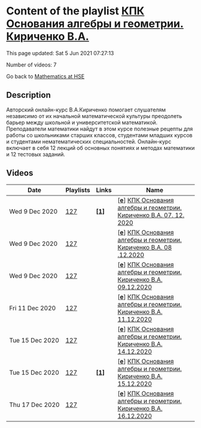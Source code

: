 # Content of the playlist [КПК Основания алгебры и геометрии. Кириченко В.А.](https://youtube.com/playlist?list=PLq3E5oubNNoBYyuq9Y-14VMO7BpWxdKVt)

This page updated: Sat 5 Jun 2021 07:27:13

Number of videos: 7

Go back to [Mathematics at HSE](./README.md)

## Description

Авторский онлайн-курс В.А.Кириченко помогает слушателям независимо от их начальной математической культуры преодолеть барьер между школьной и университетской математикой. Преподаватели математики найдут в этом курсе полезные рецепты для работы со школьниками старших классов, студентами младших курсов и студентами нематематических специальностей. Онлайн-курс включает в себя 12 лекций об основных понятиях и методах математики и 12 тестовых заданий.

## Videos

|Date|Playlists|Links|Name|
|---|---|---|---|
| Wed&nbsp;9&nbsp;Dec&nbsp;2020 | [127](./playlists/127.md "КПК Основания алгебры и геометрии. Кириченко В.А.") | [**[1]**](https://drive.google.com/drive/folders/1EPrXbfEvNRVpwY7vfK2JvvYMiSZP2MvY?usp=sharing) | [[**e**](https://studio.youtube.com/video/Rz8bRM1hGYc/edit)] [КПК Основания алгебры и геометрии. Кириченко В.А. 07. 12. 2020](https://youtube.com/watch?v=Rz8bRM1hGYc&list=PLq3E5oubNNoBYyuq9Y-14VMO7BpWxdKVt "ссылка на файл, который на занятии рассылался, и фото доски: https://drive.google.com/drive/folders/1EPrXbfEvNRVpwY7vfK2JvvYMiSZP2MvY?usp=sharing") |
| Wed&nbsp;9&nbsp;Dec&nbsp;2020 | [127](./playlists/127.md "КПК Основания алгебры и геометрии. Кириченко В.А.") |  | [[**e**](https://studio.youtube.com/video/pgzBjNvr75A/edit)] [КПК Основания алгебры и геометрии. Кириченко В.А.  08 .12.2020](https://youtube.com/watch?v=pgzBjNvr75A&list=PLq3E5oubNNoBYyuq9Y-14VMO7BpWxdKVt "") |
| Wed&nbsp;9&nbsp;Dec&nbsp;2020 | [127](./playlists/127.md "КПК Основания алгебры и геометрии. Кириченко В.А.") |  | [[**e**](https://studio.youtube.com/video/ofyJkYzIGUY/edit)] [КПК Основания алгебры и геометрии. Кириченко В.А. 09.12.2020](https://youtube.com/watch?v=ofyJkYzIGUY&list=PLq3E5oubNNoBYyuq9Y-14VMO7BpWxdKVt "") |
| Fri&nbsp;11&nbsp;Dec&nbsp;2020 | [127](./playlists/127.md "КПК Основания алгебры и геометрии. Кириченко В.А.") |  | [[**e**](https://studio.youtube.com/video/tebj5Pnfjmw/edit)] [КПК Основания алгебры и геометрии. Кириченко В.А. 11.12.2020](https://youtube.com/watch?v=tebj5Pnfjmw&list=PLq3E5oubNNoBYyuq9Y-14VMO7BpWxdKVt "") |
| Tue&nbsp;15&nbsp;Dec&nbsp;2020 | [127](./playlists/127.md "КПК Основания алгебры и геометрии. Кириченко В.А.") |  | [[**e**](https://studio.youtube.com/video/VzIt8SUqxwE/edit)] [КПК Основания алгебры и геометрии. Кириченко В.А. 14.12.2020](https://youtube.com/watch?v=VzIt8SUqxwE&list=PLq3E5oubNNoBYyuq9Y-14VMO7BpWxdKVt "") |
| Tue&nbsp;15&nbsp;Dec&nbsp;2020 | [127](./playlists/127.md "КПК Основания алгебры и геометрии. Кириченко В.А.") | [**[1]**](http://pi.math.cornell.edu/~mec/Winter2009/RalucaRemus/Lecture3/lecture3.html) | [[**e**](https://studio.youtube.com/video/6L5Y99XPHV0/edit)] [КПК Основания алгебры и геометрии. Кириченко В.А. 15.12.2020](https://youtube.com/watch?v=6L5Y99XPHV0&list=PLq3E5oubNNoBYyuq9Y-14VMO7BpWxdKVt "http://pi.math.cornell.edu/~mec/Winter2009/RalucaRemus/Lecture3/lecture3.html") |
| Thu&nbsp;17&nbsp;Dec&nbsp;2020 | [127](./playlists/127.md "КПК Основания алгебры и геометрии. Кириченко В.А.") |  | [[**e**](https://studio.youtube.com/video/PyM9TAFtmN8/edit)] [КПК Основания алгебры и геометрии. Кириченко В.А. 16.12.2020](https://youtube.com/watch?v=PyM9TAFtmN8&list=PLq3E5oubNNoBYyuq9Y-14VMO7BpWxdKVt "") |
